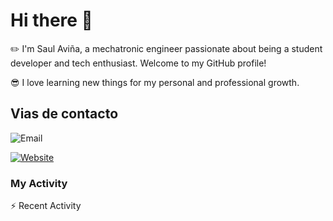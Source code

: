 # Hi there 👋

:pencil2: I'm Saul Aviña, a mechatronic engineer passionate about being a student developer and tech enthusiast. Welcome to my GitHub profile!

:sunglasses: I love learning new things for my personal and professional growth.

## Vias de contacto

![Email](https://img.shields.io/badge/email-saul.avina.15@gmail.com-blue)

[
  ![Website](https://img.shields.io/website?url=https%3A%2F%2Fwww.linkedin.com%2Fin%2Fsaul-gerardo-avina-hernandez-02b7371bb%2F&down_message=LinkedIn&down_color=blue&style=for-the-badge)
](https://www.linkedin.com/in/saul-gerardo-avina-hernandez-02b7371bb/)

### My Activity
⚡ Recent Activity

<!--RECENT_ACTIVITY:start-->
<!--RECENT_ACTIVITY:end-->

